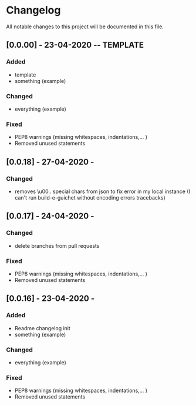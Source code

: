# Changelog
All notable changes to this project will be documented in this file.

## [0.0.00] - 23-04-2020 -- TEMPLATE
### Added
  - template
  - something (example)
### Changed
  - everything (example)
### Fixed
  - PEP8 warnings (missing whitespaces, indentations,... )
  - Removed unused statements
  
## [0.0.18] - 27-04-2020 -
### Changed
  - removes \u00.. special chars from json to fix error in my local instance (I can't run build-e-guichet without encoding errors tracebacks)

## [0.0.17] - 24-04-2020 -
### Changed
  - delete branches from pull requests
### Fixed
  - PEP8 warnings (missing whitespaces, indentations,... )
  - Removed unused statements
  
## [0.0.16] - 23-04-2020 -
### Added
  - Readme changelog init
  - something (example)
### Changed
  - everything (example)
### Fixed
  - PEP8 warnings (missing whitespaces, indentations,... )
  - Removed unused statements
